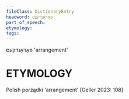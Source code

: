 ```yaml
---
fileClass: DictionaryEntry
headword: פּאָראָנדקעס
part_of_speech: 
etymology: 
tags: 
---
```

פּאָראָנדקעס
'arrangement'

ETYMOLOGY
===========
Polish porządki 'arrangement'
[Geller 2023: 108]